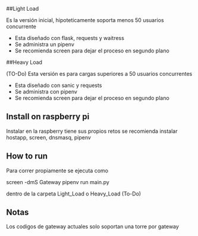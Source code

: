 ##Light Load

Es la versión inicial, hipoteticamente soporta menos 50 usuarios
concurrente

 - Esta diseñado con flask, requests y waitress
 - Se administra un pipenv
 - Se recomienda screen para dejar el proceso en segundo plano
 
##Heavy Load

(TO-Do) Esta versión es para cargas superiores a 50 usuarios
concurrentes

 - Esta diseñado con sanic y requests
 - Se administra con pipenv
 - Se recomienda screen para dejar el proceso en segundo plano

## Install on raspberry pi

Instalar en la raspberry tiene sus propios retos  se recomienda
instalar hostapp, screen, dnsmasq, pipenv

## How to run

Para correr propiamente se ejecuta como

screen -dmS Gateway pipenv run main.py 

dentro de la carpeta Light_Load o Heavy_Load (To-Do)

## Notas 
Los codigos de gateway actuales solo soportan una torre por gateway
